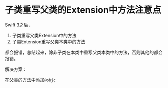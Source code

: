 # 子类重写父类的Extension中方法注意点

Swift 3之后，

1. 子类重写父类Extension中的方法
2. 子类Extension重写父类本类中的方法

都会报错，总结起来，除非子类在本类中重写父类本类中的方法，否则其他的都会报错。

解决方案：

在父类的方法中添加`@objc`